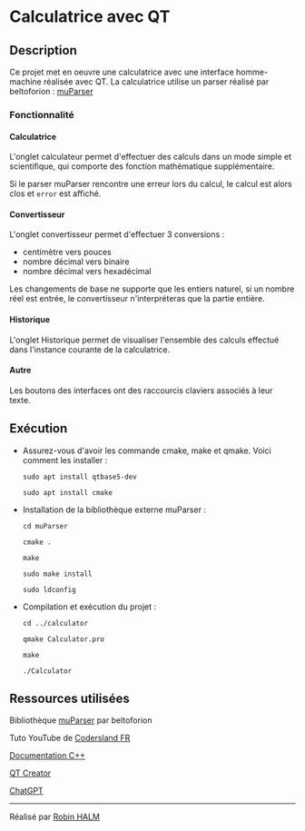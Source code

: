 # Calculatrice avec QT

## Description
Ce projet met en oeuvre une calculatrice avec une interface homme-machine réalisée avec QT.
La calculatrice utilise un parser réalisé par beltoforion : [muParser](https://github.com/beltoforion/muparser)

### Fonctionnalité 
#### Calculatrice
L'onglet calculateur permet d'effectuer des calculs dans un mode simple et scientifique, qui comporte des fonction mathématique supplémentaire.

Si le parser muParser rencontre une erreur lors du calcul, le calcul est alors clos et `error` est affiché.

#### Convertisseur
L'onglet convertisseur permet d'effectuer 3 conversions :
- centimètre vers pouces
- nombre décimal vers binaire
- nombre décimal vers hexadécimal

Les changements de base ne supporte que les entiers naturel, si un nombre réel est entrée, le convertisseur n'interpréteras que la partie entière.

#### Historique
L'onglet Historique permet de visualiser l'ensemble des calculs effectué dans l'instance courante de la calculatrice.

#### Autre
Les boutons des interfaces ont des raccourcis claviers associés à leur texte.

## Exécution
- Assurez-vous d'avoir les commande cmake, make et qmake. Voici comment les installer :

  `sudo apt install qtbase5-dev`

  `sudo apt install cmake`

- Installation de la bibliothèque externe muParser :
  
  `cd muParser`

  `cmake .`

  `make`

  `sudo make install`

  `sudo ldconfig`
  
- Compilation et exécution du projet :
  
  `cd ../calculator`

  `qmake Calculator.pro`

  `make`

  `./Calculator`

## Ressources utilisées

Bibliothèque [muParser](https://github.com/beltoforion/muparser) par beltoforion

Tuto YouTube de [Codersland FR](https://www.youtube.com/@coderslandfr/featured)

[Documentation C++](https://en.cppreference.com/w/)

[QT Creator](https://www.qt.io/product/development-tools)

[ChatGPT](https://chat.openai.com)

---

Réalisé par [Robin HALM](https://github.com/HaRobin)
